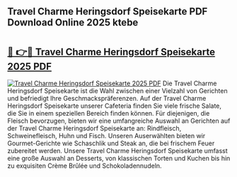 ## Travel Charme Heringsdorf Speisekarte PDF Download Online 2025 ktebe

# <h2><a href="http://gc8g1tv.nevu.top/?p=Travel+Charme+Heringsdorf+Speisekarte">🔗 👉🔴 Travel Charme Heringsdorf Speisekarte 2025 PDF</a></h2>

[![Travel Charme Heringsdorf Speisekarte 2025 PDF](https://i.imgur.com/dBaPXMq.png)](http://gc8g1tv.nevu.top/?p=Travel+Charme+Heringsdorf+Speisekarte)
Die Travel Charme Heringsdorf Speisekarte ist die Wahl zwischen einer Vielzahl von Gerichten und befriedigt Ihre Geschmackspräferenzen. Auf der Travel Charme Heringsdorf Speisekarte unserer Cafeteria finden Sie viele frische Salate, die Sie in einem speziellen Bereich finden können. Für diejenigen, die Fleisch bevorzugen, bieten wir eine umfangreiche Auswahl an Gerichten auf der Travel Charme Heringsdorf Speisekarte an: Rindfleisch, Schweinefleisch, Huhn und Fisch. Unseren Auserwählten bieten wir Gourmet-Gerichte wie Schaschlik und Steak an, die bei frischem Feuer zubereitet werden. Unsere Travel Charme Heringsdorf Speisekarte umfasst eine große Auswahl an Desserts, von klassischen Torten und Kuchen bis hin zu exquisiten Crème Brûlée und Schokoladennudeln.
